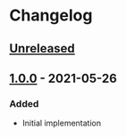 # Changelog

## [Unreleased][]

## [1.0.0][] - 2021-05-26

### Added

-   Initial implementation

[unreleased]:
	https://github.com/niksy/babel-plugin-transform-object-hasown/compare/v1.0.0...HEAD
[1.0.0]:
	https://github.com/niksy/babel-plugin-transform-object-hasown/tree/v1.0.0
